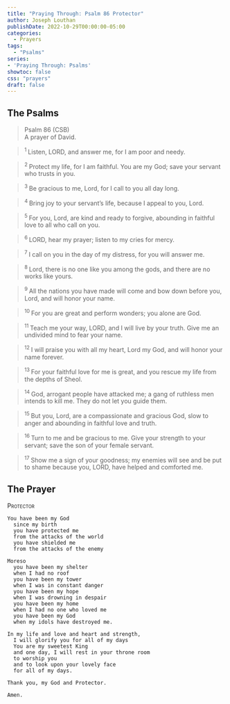 ```yaml
---
title: "Praying Through: Psalm 86 Protector"
author: Joseph Louthan
publishDate: 2022-10-29T00:00:00-05:00
categories:
  - Prayers
tags:
  - "Psalms"
series:
- 'Praying Through: Psalms'
showtoc: false
css: "prayers"
draft: false
---
```

## The Psalms
>Psalm 86 (CSB)  
> A prayer of David. 

><sup> 1 </sup> Listen, LORD, and answer me, for I am poor and needy. 

><sup> 2 </sup> Protect my life, for I am faithful. You are my God; save your servant who trusts in you. 

><sup> 3 </sup> Be gracious to me, Lord, for I call to you all day long. 

><sup> 4 </sup> Bring joy to your servant’s life, because I appeal to you, Lord. 

><sup> 5 </sup> For you, Lord, are kind and ready to forgive, abounding in faithful love to all who call on you. 

><sup> 6 </sup> LORD, hear my prayer; listen to my cries for mercy. 

><sup> 7 </sup> I call on you in the day of my distress, for you will answer me. 

><sup> 8 </sup> Lord, there is no one like you among the gods, and there are no works like yours. 

><sup> 9 </sup> All the nations you have made will come and bow down before you, Lord, and will honor your name. 

><sup> 10 </sup> For you are great and perform wonders; you alone are God. 

><sup> 11 </sup> Teach me your way, LORD, and I will live by your truth. Give me an undivided mind to fear your name. 

><sup> 12 </sup> I will praise you with all my heart, Lord my God, and will honor your name forever. 

><sup> 13 </sup> For your faithful love for me is great, and you rescue my life from the depths of Sheol. 

><sup> 14 </sup> God, arrogant people have attacked me; a gang of ruthless men intends to kill me. They do not let you guide them. 

><sup> 15 </sup> But you, Lord, are a compassionate and gracious God, slow to anger and abounding in faithful love and truth. 

><sup> 16 </sup> Turn to me and be gracious to me. Give your strength to your servant; save the son of your female servant. 

><sup> 17 </sup> Show me a sign of your goodness; my enemies will see and be put to shame because you, LORD, have helped and comforted me.

## The Prayer

<div style="font-variant: small-caps;">
Protector
</div>

```text
You have been my God
  since my birth
  you have protected me
  from the attacks of the world
  you have shielded me
  from the attacks of the enemy

Moreso
  you have been my shelter
  when I had no roof
  you have been my tower
  when I was in constant danger
  you have been my hope
  when I was drowning in despair
  you have been my home
  when I had no one who loved me
  you have been my God
  when my idols have destroyed me.

In my life and love and heart and strength,
  I will glorify you for all of my days
  You are my sweetest King
  and one day, I will rest in your throne room
  to worship you
  and to look upon your lovely face
  for all of my days.

Thank you, my God and Protector.

Amen.
```
